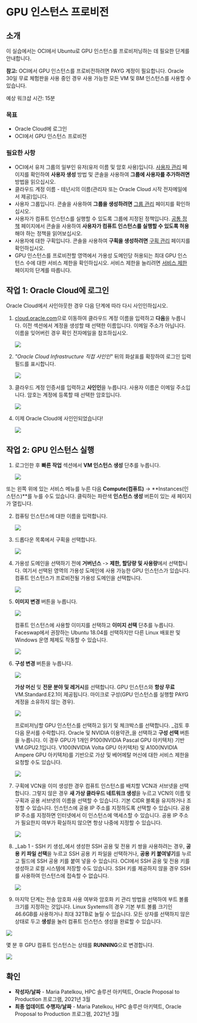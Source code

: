 # GPU 인스턴스 프로비전

## 소개

이 실습에서는 OCI에서 Ubuntu로 GPU 인스턴스를 프로비저닝하는 데 필요한 단계를 안내합니다.

**참고:** OCI에서 GPU 인스턴스를 프로비전하려면 PAYG 계정이 필요합니다. Oracle 30일 무료 체험판을 사용 중인 경우 사용 가능한 모든 VM 및 BM 인스턴스를 사용할 수 있습니다.

예상 워크샵 시간: 15분

### 목표

*   Oracle Cloud에 로그인
*   OCI에서 GPU 인스턴스 프로비전

### 필요한 사항

*   OCI에서 유저 그룹의 일부인 유저(유저 이름 및 암호 사용)입니다. [사용자 관리](https://docs.oracle.com/en-us/iaas/Content/Identity/Tasks/managingusers.htm) 페이지를 확인하여 **사용자 생성** 방법 및 콘솔을 사용하여 **그룹에 사용자를 추가하려면** 방법을 읽으십시오.
*   클라우드 계정 이름 - 테넌시의 이름(관리자 또는 Oracle Cloud 시작 전자메일에서 제공)입니다.
*   사용자 그룹입니다. 콘솔을 사용하여 **그룹을 생성하려면** [그룹 관리](https://docs.oracle.com/en-us/iaas/Content/Identity/Tasks/managinggroups.htm#three) 페이지를 확인하십시오.
*   사용자가 컴퓨트 인스턴스를 실행할 수 있도록 그룹에 지정된 정책입니다. [공통 정책](https://docs.oracle.com/en-us/iaas/Content/Identity/Concepts/commonpolicies.htm#top) 페이지에서 콘솔을 사용하여 **사용자가 컴퓨트 인스턴스를 실행할 수 있도록 허용**해야 하는 정책을 읽어보십시오.
*   사용자에 대한 구획입니다. 콘솔을 사용하여 **구획을 생성하려면** [구획 관리](https://docs.oracle.com/en-us/iaas/Content/Identity/Tasks/managingcompartments.htm#uscons) 페이지를 확인하십시오.
*   GPU 인스턴스를 프로비전할 영역에서 가용성 도메인당 허용되는 최대 GPU 인스턴스 수에 대한 서비스 제한을 확인하십시오. 서비스 제한을 늘리려면 [서비스 제한](https://docs.oracle.com/en-us/iaas/Content/General/Concepts/servicelimits.htm#top) 페이지의 단계를 따릅니다.

## 작업 1: Oracle Cloud에 로그인

Oracle Cloud에서 사인아웃한 경우 다음 단계에 따라 다시 사인인하십시오.

1.  [cloud.oracle.com](https://cloud.oracle.com)으로 이동하여 클라우드 계정 이름을 입력하고 **다음**을 누릅니다. 이전 섹션에서 계정을 생성할 때 선택한 이름입니다. 이메일 주소가 아닙니다. 이름을 잊어버린 경우 확인 전자메일을 참조하십시오.
    
    ![](images/cloud-oracle.png " ")
    
2.  _"Oracle Cloud Infrastructure 직접 사인인"_ 뒤의 화살표를 확장하여 로그인 입력 필드를 표시합니다.
    
    ![](images/cloud-login-tenant.png " ")
    
3.  클라우드 계정 인증서를 입력하고 **사인인**을 누릅니다. 사용자 이름은 이메일 주소입니다. 암호는 계정에 등록할 때 선택한 암호입니다.
    
    ![](images/oci-signin.png " ")
    
4.  이제 Oracle Cloud에 사인인되었습니다!
    
    ![](images/oci-console-home-page.png " ")
    

## 작업 2: GPU 인스턴스 실행

1.  로그인한 후 **빠른 작업** 섹션에서 **VM 인스턴스 생성** 단추를 누릅니다.
    
    ![](images/click-create-vm-instance.png " ")
    

또는 왼쪽 위에 있는 서비스 메뉴를 누른 다음 **Compute(컴퓨트)** -> **Instances(인스턴스)**를 누를 수도 있습니다. 클릭하는 파란색 **인스턴스 생성** 버튼이 있는 새 페이지가 열립니다.

2.  컴퓨팅 인스턴스에 대한 이름을 입력합니다.
    
    ![](images/fill-in-name.PNG " ")
    
3.  드롭다운 목록에서 구획을 선택합니다.
    
    ![](images/select-compartment.PNG " ")
    
4.  가용성 도메인을 선택하기 전에 **거버넌스** -> **제한, 할당량 및 사용량**에서 선택합니다. 여기서 선택된 영역의 가용성 도메인에 사용 가능한 GPU 인스턴스가 있습니다. 컴퓨트 인스턴스가 프로비전될 가용성 도메인을 선택합니다.
    
    ![](images/select-AD.PNG " ")
    
5.  **이미지 변경** 버튼을 누릅니다.
    
    ![](images/change-image.PNG " ")
    
    컴퓨트 인스턴스에 사용할 이미지를 선택하고 **이미지 선택** 단추를 누릅니다. Faceswap에서 권장하는 Ubuntu 18.04를 선택하지만 다른 Linux 배포판 및 Windows 운영 체제도 작동할 수 있습니다.
    
    ![](images/select-image.PNG " ")
    
6.  **구성 변경** 버튼을 누릅니다.
    
    ![](images/change-shape.PNG " ")
    
    **가상 머신** 및 **전문 분야 및 레거시**를 선택합니다. GPU 인스턴스와 **항상 무료** VM.Standard.E2.1이 제공됩니다. 마이크로 구성(GPU 인스턴스를 실행할 PAYG 계정을 소유하지 않는 경우).
    
    ![](images/select-VM-SL.PNG " ")
    
    프로비저닝할 GPU 인스턴스를 선택하고 읽기 및 체크박스를 선택합니다. _검토 후 다음 문서를 수락합니다. Oracle 및 NVIDIA 이용약관_을 선택하고 **구성 선택** 버튼을 누릅니다. 이 경우 GPU가 1개인 P100(NVIDIA Pascal GPU 아키텍처) 기반 VM.GPU2.1입니다. V100(NVIDIA Volta GPU 아키텍처) 및 A100(NVIDIA Ampere GPU 아키텍처)를 기반으로 가상 및 베어메탈 머신에 대한 서비스 제한을 요청할 수도 있습니다.
    
    ![](images/select-GPU.PNG " ")
    
7.  구획에 VCN을 이미 생성한 경우 컴퓨트 인스턴스를 배치할 VCN과 서브넷을 선택합니다. 그렇지 않은 경우 **새 가상 클라우드 네트워크 생성**을 누르고 VCN의 이름 및 구획과 공용 서브넷의 이름을 선택할 수 있습니다. 기본 CIDR 블록을 유지하거나 조정할 수 있습니다. 인스턴스에 공용 IP 주소를 지정하도록 선택할 수 있습니다. 공용 IP 주소를 지정하면 인터넷에서 이 인스턴스에 액세스할 수 있습니다. 공용 IP 주소가 필요한지 여부가 확실하지 않으면 항상 나중에 지정할 수 있습니다.
    
    ![](images/create-vcn.PNG " ")
    
8.  _Lab 1 - SSH 키 생성_에서 생성한 SSH 공용 및 전용 키 쌍을 사용하려는 경우, **공용 키 파일 선택**을 누르고 SSH 공용 키 파일을 선택하거나, **공용 키 붙여넣기**를 누르고 필드에 SSH 공용 키를 붙여 넣을 수 있습니다. OCI에서 SSH 공용 및 전용 키를 생성하고 로컬 시스템에 저장할 수도 있습니다. SSH 키를 제공하지 않을 경우 SSH를 사용하여 인스턴스에 접속할 수 없습니다.
    
    ![](images/add-SSH.PNG " ")
    
9.  마지막 단계는 전송 암호화 사용 여부와 암호화 키 관리 방법을 선택하여 부트 볼륨 크기를 지정하는 것입니다. Linux Syxtems의 경우 기본 부트 볼륨 크기인 46.6GB를 사용하거나 최대 32TB로 늘릴 수 있습니다. 모든 상자를 선택하지 않은 상태로 두고 **생성**을 눌러 컴퓨트 인스턴스 생성을 완료할 수 있습니다.
    

![](images/boot-volume.PNG " ")

몇 분 후 GPU 컴퓨트 인스턴스는 상태를 **RUNNING**으로 변경합니다.

![](images/instance-running.PNG " ")

## **확인**

*   **작성자/날짜** - Maria Patelkou, HPC 솔루션 아키텍트, Oracle Proposal to Production 프로그램, 2021년 3월
*   **최종 업데이트 수행자/날짜** - Maria Patelkou, HPC 솔루션 아키텍트, Oracle Proposal to Production 프로그램, 2021년 3월